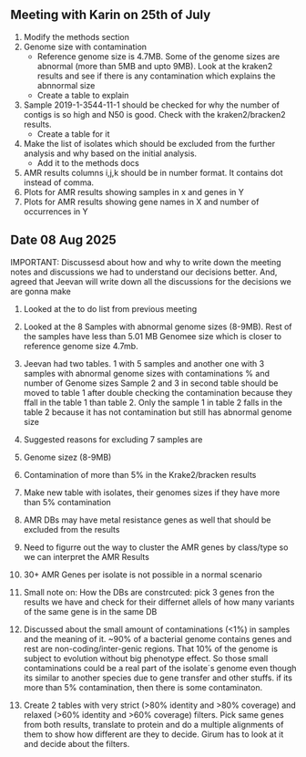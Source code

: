## Meeting with Karin on 25th of July 

1. Modify the methods section 
2. Genome size with contamination
   - Reference genome size is 4.7MB. Some of the genome sizes are abnormal (more than 5MB and upto 9MB). Look at the kraken2 results and see if there is any contamination which explains the abnnormal size
   - Create a table to explain
4. Sample  2019-1-3544-11-1 should be checked for why the number of contigs is so high and N50 is good. Check with the kraken2/bracken2 results.
   - Create a table for it 
6. Make the list of isolates which should be excluded from the further analysis and why based on the initial analysis.
   - Add it to the methods docs 
8. AMR results columns i,j,k should be in number format. It  contains dot instead of comma. 
9. Plots for AMR results showing samples in x and genes in Y
10. Plots for AMR results showing gene names in X and number of occurrences in Y 

 


## Date 08 Aug 2025 

IMPORTANT: Discussesd about how and why to write down the meeting notes and discussions we had to understand our decisions better. And, agreed that Jeevan will write down all the discussions for the decisions we are gonna make

1. Looked at the to do list from previous meeting
2. Looked at the 8 Samples with abnormal genome sizes (8-9MB).  Rest of the samples have less than 5.01 MB Genomee size which is closer to reference genome size 4.7mb.
3. Jeevan had two tables. 1 with 5 samples and another one with 3 samples with abnormal genome sizes with contaminations % and number of Genome sizes
    Sample 2 and 3 in second table should be moved to table 1 after double checking the contamination because they ffall in the table 1 than table 2. Only the sample 1 in table 2 falls in the table 2 because it has not contamination but still has abnormal genome size

5. Suggested reasons for excluding 7 samples are
  1. Genome sizez (8-9MB)
   2. Contamination of more than 5% in the Krake2/bracken results
6. Make new table with isolates, their genomes sizes if they have more than 5% contamination
7. AMR DBs may have metal resistance genes as well that should be excluded from the results
8. Need to figurre out the way to cluster the AMR genes by class/type so we can interpret the AMR Results
9.    30+ AMR Genes per isolate is not possible in a normal scenario

11. Small note on:  How the DBs are constrcuted: pick 3 genes fron the results we have and check for their differnet allels of how many variants of the same gene is in the same DB

12. Discussed about the small amount of contaminations (<1%) in samples and the meaning of it. ~90%  of a bacterial genome contains genes and rest are non-coding/inter-genic regions. That 10% of the genome is subject to evolution without big phenotype effect.  So those small contaminations could be a real part of the isolate´s genome even though its similar to another species due to gene transfer and other stuffs. if its more than 5% contamination, then there is some contaminaton.
13. Create 2 tables with very strict (>80% identity and >80% coverage) and relaxed (>60% identity and >60% coverage) filters. Pick same genes from both results, translate to protein and do a multiple alignments of them to show how different are they to decide. Girum has to look at it and decide about the filters.   
   
